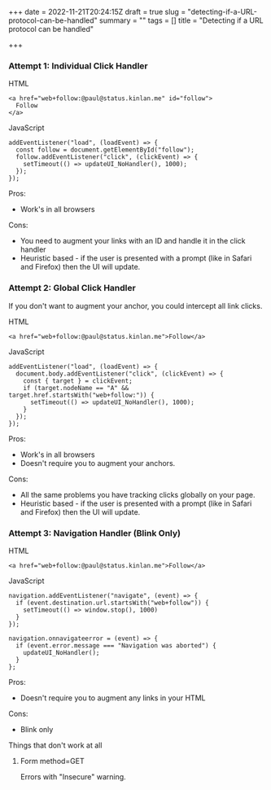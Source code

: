 +++
date = 2022-11-21T20:24:15Z
draft = true
slug = "detecting-if-a-URL-protocol-can-be-handled"
summary = ""
tags = []
title = "Detecting if a URL protocol can be handled"

+++

### Attempt 1: Individual Click Handler

HTML

    <a href="web+follow:@paul@status.kinlan.me" id="follow">
      Follow
    </a>

JavaScript

    addEventListener("load", (loadEvent) => {
      const follow = document.getElementById("follow");
      follow.addEventListener("click", (clickEvent) => {
        setTimeout(() => updateUI_NoHandler(), 1000);
      });
    });

Pros:

* Work's in all browsers

Cons:

* You need to augment your links with an ID and handle it in the click handler
* Heuristic based - if the user is presented with a prompt (like in Safari and Firefox) then the UI will update.

### Attempt 2: Global Click Handler

If you don't want to augment your anchor, you could intercept all link clicks.

HTML

    <a href="web+follow:@paul@status.kinlan.me">Follow</a>

JavaScript

    addEventListener("load", (loadEvent) => {
      document.body.addEventListener("click", (clickEvent) => {
        const { target } = clickEvent;
        if (target.nodeName == "A" && target.href.startsWith("web+follow:")) {
          setTimeout(() => updateUI_NoHandler(), 1000);
        }
      });
    });

Pros:

* Work's in all browsers
* Doesn't require you to augment your anchors.

Cons:

* All the same problems you have tracking clicks globally on your page.
* Heuristic based - if the user is presented with a prompt (like in Safari and Firefox) then the UI will update.

### Attempt 3: Navigation Handler (Blink Only)

HTML

    <a href="web+follow:@paul@status.kinlan.me">Follow</a>

JavaScript

    navigation.addEventListener("navigate", (event) => {
      if (event.destination.url.startsWith("web+follow")) {
        setTimeout(() => window.stop(), 1000)
      }
    });
    
    navigation.onnavigateerror = (event) => {
      if (event.error.message === "Navigation was aborted") {
        updateUI_NoHandler();
      }
    };

Pros:

* Doesn't require you to augment any links in your HTML

Cons:

* Blink only

Things that don't work at all

1. Form method=GET 

   Errors with "Insecure" warning.